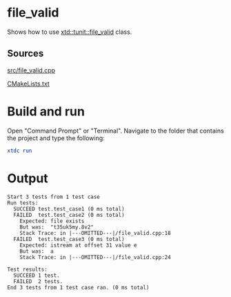 # file_valid

Shows how to use [xtd::tunit::file_valid](https://gammasoft71.github.io/xtd/reference_guides/latest/classxtd_1_1tunit_1_1file__valid.html) class.

## Sources

[src/file_valid.cpp](src/file_valid.cpp)

[CMakeLists.txt](CMakeLists.txt)

# Build and run

Open "Command Prompt" or "Terminal". Navigate to the folder that contains the project and type the following:

```cmake
xtdc run
```

# Output

```
Start 3 tests from 1 test case
Run tests:
  SUCCEED test.test_case1 (0 ms total)
  FAILED  test.test_case2 (0 ms total)
    Expected: file exists
    But was:  "t35uk5my.8v2"
    Stack Trace: in |---OMITTED---|/file_valid.cpp:18
  FAILED  test.test_case3 (0 ms total)
    Expected: istream at offset 31 value e
    But was:  a
    Stack Trace: in |---OMITTED---|/file_valid.cpp:24

Test results:
  SUCCEED 1 test.
  FAILED  2 tests.
End 3 tests from 1 test case ran. (0 ms total)
```
